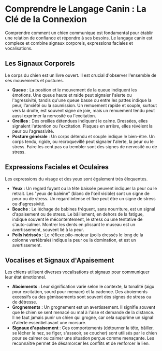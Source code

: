 # Comprendre le Langage Canin : La Clé de la Connexion

Comprendre comment un chien communique est fondamental pour établir une relation de confiance et répondre à ses besoins. Le langage canin est complexe et combine signaux corporels, expressions faciales et vocalisations.

## Les Signaux Corporels

Le corps du chien est un livre ouvert. Il est crucial d'observer l'ensemble de ses mouvements et postures.

- **Queue** : La position et le mouvement de la queue indiquent les émotions. Une queue haute et raide peut signaler l'alerte ou l'agressivité, tandis qu'une queue basse ou entre les pattes indique la peur, l'anxiété ou la soumission. Un remuement rapide et souple, surtout vers la droite, est souvent signe de joie, mais un remuement tendu peut aussi exprimer la nervosité ou l'excitation.
- **Oreilles** : Des oreilles détendues indiquent le calme. Dressées, elles signalent l'attention ou l'excitation. Plaques en arrière, elles révèlent la peur ou l'agressivité.
- **Posture générale** : Un corps détendu et souple indique le bien-être. Un corps tendu, rigide, ou recroquevillé peut signaler l'alerte, la peur ou le stress. Faire les cent pas ou trembler sont des signes de nervosité ou de stress.

## Expressions Faciales et Oculaires

Les expressions du visage et des yeux sont également très éloquentes.

- **Yeux** : Un regard fuyant ou la tête baissée peuvent indiquer la peur ou le retrait. Les "yeux de baleine" (blanc de l'œil visible) sont un signe de peur ou de stress. Un regard intense et fixe peut être un signe de stress ou d'agressivité.
- **Bouche** : Le léchage de babines fréquent, sans nourriture, est un signal d'apaisement ou de stress. Le bâillement, en dehors de la fatigue, indique souvent le mécontentement, le stress ou une tentative de s'auto-calmer. Montrer les dents en plissant le museau est un avertissement, souvent lié à la peur.
- **Poils hérissés** : Le réflexe pilo-moteur (poils dressés le long de la colonne vertébrale) indique la peur ou la domination, et est un avertissement.

## Vocalises et Signaux d'Apaisement

Les chiens utilisent diverses vocalisations et signaux pour communiquer leur état émotionnel.

- **Aboiements** : Leur signification varie selon le contexte, la tonalité (aigu pour excitation, sourd pour menace) et la cadence. Des aboiements excessifs ou des gémissements sont souvent des signes de stress ou de détresse.
- **Grognements** : Un grognement est un avertissement. Il signifie souvent que le chien se sent menacé ou mal à l'aise et demande de la distance. Il ne faut jamais punir un chien qui grogne, car cela supprime un signal d'alerte essentiel avant une morsure.
- **Signaux d'apaisement** : Ces comportements (détourner la tête, bâiller, se lécher le nez, se figer, s'asseoir, se coucher) sont utilisés par le chien pour se calmer ou calmer une situation perçue comme menaçante. Les reconnaître permet de désamorcer les conflits et de renforcer le lien. 